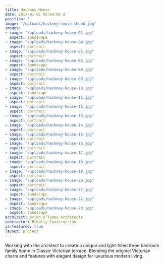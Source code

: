 ```yaml
---
title: Hackney House
date: 2017-01-01 00:04:00 Z
position: 3
image: "/uploads/hackney-house-thumb.jpg"
images:
- image: "/uploads/hackney-house-01.jpg"
  aspect: landscape
- image: "/uploads/hackney-house-04.jpg"
  aspect: portrait
- image: "/uploads/hackney-house-05.jpg"
  aspect: portrait
- image: "/uploads/hackney-house-03.jpg"
  aspect: landscape
- image: "/uploads/hackney-house-08.jpg"
  aspect: portrait
- image: "/uploads/hackney-house-09.jpg"
  aspect: portrait
- image: "/uploads/hackney-house-10.jpg"
  aspect: landscape
- image: "/uploads/hackney-house-11.jpg"
  aspect: portrait
- image: "/uploads/hackney-house-12.jpg"
  aspect: portrait
- image: "/uploads/hackney-house-13.jpg"
  aspect: portrait
- image: "/uploads/hackney-house-14.jpg"
  aspect: portrait
- image: "/uploads/hackney-house-15.jpg"
  aspect: portrait
- image: "/uploads/hackney-house-16.jpg"
  aspect: portrait
- image: "/uploads/hackney-house-17.jpg"
  aspect: portrait
- image: "/uploads/hackney-house-18.jpg"
  aspect: portrait
- image: "/uploads/hackney-house-19.jpg"
  aspect: portrait
- image: "/uploads/hackney-house-20.jpg"
  aspect: portrait
- image: "/uploads/hackney-house-21.jpg"
  aspect: landscape
- image: "/uploads/hackney-house-22.jpg"
  aspect: landscape
- image: "/uploads/hackney-house-23.jpg"
  aspect: landscape
architect: Brian O’Tuama Architects
contractor: McNally Construction
is-featured: true
layout: project
---
```


Working with the architect to create a unique and light-filled three bedroom family home in Classic Victorian terrace. Blending the original Victorian charm and features with elegant design for luxurious modern living.